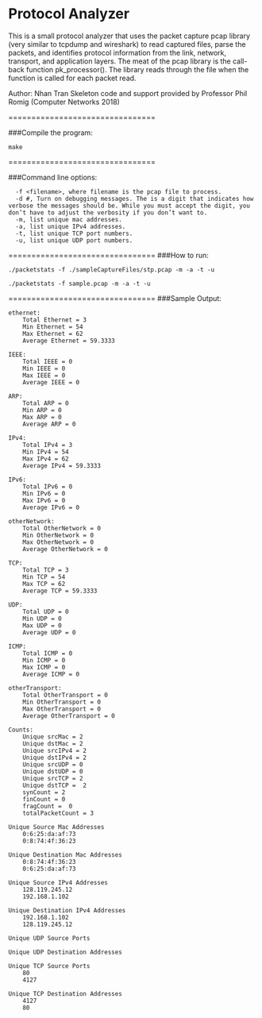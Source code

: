 # Protocol Analyzer

This is a small protocol analyzer that uses the packet capture pcap library (very similar to tcpdump and wireshark) to
read captured files, parse the packets, and identifies protocol information from the link,
network, transport, and application layers.
The meat of the pcap library is the call-back function pk_processor().
The library reads through the file when the function is called for each packet read.

Author: Nhan Tran
Skeleton code and support provided by Professor Phil Romig (Computer Networks 2018)


================================

###Compile the program:
```
make
```

================================

###Command line options:
```
  -f <filename>, where filename is the pcap file to process.
  -d #, Turn on debugging messages. The is a digit that indicates how verbose the messages should be. While you must accept the digit, you don’t have to adjust the verbosity if you don’t want to.
  -m, list unique mac addresses.
  -a, list unique IPv4 addresses.
  -t, list unique TCP port numbers.
  -u, list unique UDP port numbers.
```

================================
###How to run:

```
./packetstats -f ./sampleCaptureFiles/stp.pcap -m -a -t -u
```
```
./packetstats -f sample.pcap -m -a -t -u
```
================================
###Sample Output:

```
ethernet:
	Total Ethernet = 3
	Min Ethernet = 54
	Max Ethernet = 62
	Average Ethernet = 59.3333

IEEE:
	Total IEEE = 0
	Min IEEE = 0
	Max IEEE = 0
	Average IEEE = 0

ARP:
	Total ARP = 0
	Min ARP = 0
	Max ARP = 0
	Average ARP = 0

IPv4:
	Total IPv4 = 3
	Min IPv4 = 54
	Max IPv4 = 62
	Average IPv4 = 59.3333

IPv6:
	Total IPv6 = 0
	Min IPv6 = 0
	Max IPv6 = 0
	Average IPv6 = 0

otherNetwork:
	Total OtherNetwork = 0
	Min OtherNetwork = 0
	Max OtherNetwork = 0
	Average OtherNetwork = 0

TCP:
	Total TCP = 3
	Min TCP = 54
	Max TCP = 62
	Average TCP = 59.3333

UDP:
	Total UDP = 0
	Min UDP = 0
	Max UDP = 0
	Average UDP = 0

ICMP:
	Total ICMP = 0
	Min ICMP = 0
	Max ICMP = 0
	Average ICMP = 0

otherTransport:
	Total OtherTransport = 0
	Min OtherTransport = 0
	Max OtherTransport = 0
	Average OtherTransport = 0

Counts:
	Unique srcMac = 2
	Unique dstMac = 2
	Unique srcIPv4 = 2
	Unique dstIPv4 = 2
	Unique srcUDP = 0
	Unique dstUDP = 0
	Unique srcTCP = 2
	Unique dstTCP =  2
	synCount = 2
	finCount = 0
	fragCount =  0
	totalPacketCount = 3

Unique Source Mac Addresses
	0:6:25:da:af:73
	0:8:74:4f:36:23

Unique Destination Mac Addresses
	0:8:74:4f:36:23
	0:6:25:da:af:73

Unique Source IPv4 Addresses
	128.119.245.12
	192.168.1.102

Unique Destination IPv4 Addresses
	192.168.1.102
	128.119.245.12

Unique UDP Source Ports

Unique UDP Destination Addresses

Unique TCP Source Ports
	80
	4127

Unique TCP Destination Addresses
	4127
	80
```
